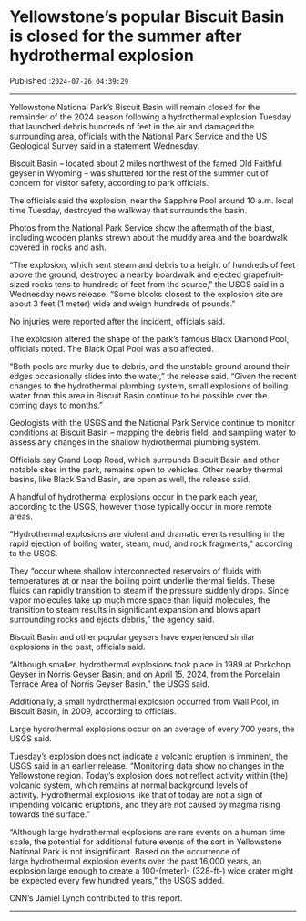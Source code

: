 # Yellowstone’s popular Biscuit Basin is closed for the summer after hydrothermal explosion

Published :`2024-07-26 04:39:29`

---

Yellowstone National Park’s Biscuit Basin will remain closed for the remainder of the 2024 season following a hydrothermal explosion Tuesday that launched debris hundreds of feet in the air and damaged the surrounding area, officials with the National Park Service and the US Geological Survey said in a statement Wednesday.

Biscuit Basin – located about 2 miles northwest of the famed Old Faithful geyser in Wyoming – was shuttered for the rest of the summer out of concern for visitor safety, according to park officials.

The officials said the explosion, near the Sapphire Pool around 10 a.m. local time Tuesday, destroyed the walkway that surrounds the basin.

Photos from the National Park Service show the aftermath of the blast, including wooden planks strewn about the muddy area and the boardwalk covered in rocks and ash.

“The explosion, which sent steam and debris to a height of hundreds of feet above the ground, destroyed a nearby boardwalk and ejected grapefruit-sized rocks tens to hundreds of feet from the source,” the USGS said in a Wednesday news release. “Some blocks closest to the explosion site are about 3 feet (1 meter) wide and weigh hundreds of pounds.”

No injuries were reported after the incident, officials said.

The explosion altered the shape of the park’s famous Black Diamond Pool, officials noted. The Black Opal Pool was also affected.

“Both pools are murky due to debris, and the unstable ground around their edges occasionally slides into the water,” the release said. “Given the recent changes to the hydrothermal plumbing system, small explosions of boiling water from this area in Biscuit Basin continue to be possible over the coming days to months.”

Geologists with the USGS and the National Park Service continue to monitor conditions at Biscuit Basin – mapping the debris field, and sampling water to assess any changes in the shallow hydrothermal plumbing system.

Officials say Grand Loop Road, which surrounds Biscuit Basin and other notable sites in the park, remains open to vehicles. Other nearby thermal basins, like Black Sand Basin, are open as well, the release said.

A handful of hydrothermal explosions occur in the park each year, according to the USGS, however those typically occur in more remote areas.

“Hydrothermal explosions are violent and dramatic events resulting in the rapid ejection of boiling water, steam, mud, and rock fragments,” according to the USGS.

They “occur where shallow interconnected reservoirs of fluids with temperatures at or near the boiling point underlie thermal fields. These fluids can rapidly transition to steam if the pressure suddenly drops. Since vapor molecules take up much more space than liquid molecules, the transition to steam results in significant expansion and blows apart surrounding rocks and ejects debris,” the agency said.

Biscuit Basin and other popular geysers have experienced similar explosions in the past, officials said.

“Although smaller, hydrothermal explosions took place in 1989 at Porkchop Geyser in Norris Geyser Basin, and on April 15, 2024, from the Porcelain Terrace Area of Norris Geyser Basin,” the USGS said.

Additionally, a small hydrothermal explosion occurred from Wall Pool, in Biscuit Basin, in 2009, according to officials.

Large hydrothermal explosions occur on an average of every 700 years, the USGS said.

Tuesday’s explosion does not indicate a volcanic eruption is imminent, the USGS said in an earlier release. “Monitoring data show no changes in the Yellowstone region. Today’s explosion does not reflect activity within (the) volcanic system, which remains at normal background levels of activity. Hydrothermal explosions like that of today are not a sign of impending volcanic eruptions, and they are not caused by magma rising towards the surface.”

“Although large hydrothermal explosions are rare events on a human time scale, the potential for additional future events of the sort in Yellowstone National Park is not insignificant. Based on the occurrence of large hydrothermal explosion events over the past 16,000 years, an explosion large enough to create a 100-(meter)- (328-ft-) wide crater might be expected every few hundred years,” the USGS added.

CNN’s Jamiel Lynch contributed to this report.

---


